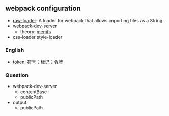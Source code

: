## webpack configuration

* [raw-loader](https://webpack.js.org/loaders/raw-loader/): A loader for webpack that allows importing files as a
  String.
* webpack-dev-server
  * theory: [memfs](https://github.com/streamich/memfs)
* css-loader style-loader

### English

* token: 符号；标记；令牌

### Question

* webpack-dev-server
  * contentBase
  * publicPath
* output:
  * publicPath
  
